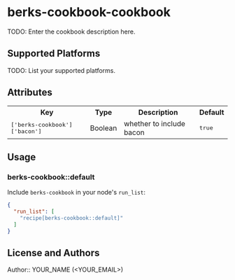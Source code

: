# berks-cookbook-cookbook

TODO: Enter the cookbook description here.

## Supported Platforms

TODO: List your supported platforms.

## Attributes

<table>
  <tr>
    <th>Key</th>
    <th>Type</th>
    <th>Description</th>
    <th>Default</th>
  </tr>
  <tr>
    <td><tt>['berks-cookbook']['bacon']</tt></td>
    <td>Boolean</td>
    <td>whether to include bacon</td>
    <td><tt>true</tt></td>
  </tr>
</table>

## Usage

### berks-cookbook::default

Include `berks-cookbook` in your node's `run_list`:

```json
{
  "run_list": [
    "recipe[berks-cookbook::default]"
  ]
}
```

## License and Authors

Author:: YOUR_NAME (<YOUR_EMAIL>)
